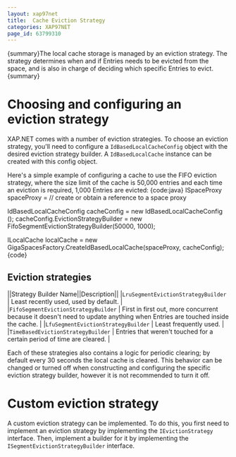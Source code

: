 ```yaml
---
layout: xap97net
title:  Cache Eviction Strategy
categories: XAP97NET
page_id: 63799310
---
```


{summary}The local cache storage is managed by an eviction strategy. The strategy determines when and if Entries needs to be evicted from the space, and is also in charge of deciding which specific Entries to evict.{summary}

# Choosing and configuring an eviction strategy

XAP.NET comes with a number of eviction strategies. To choose an eviction strategy, you'll need to configure a `IdBasedLocalCacheConfig` object with the desired eviction strategy builder. A `IdBasedLocalCache` instance can be created with this config object.

Here's a simple example of configuring a cache to use the FIFO eviction strategy, where the size limit of the cache is 50,000 entries and each time an eviction is required, 1,000 Entries are evicted:
{code:java}
ISpaceProxy spaceProxy = // create or obtain a reference to a space proxy

IdBasedLocalCacheConfig cacheConfig = new IdBasedLocalCacheConfig ();
cacheConfig.EvictionStrategyBuilder = new FifoSegmentEvictionStrategyBuilder(50000, 1000);

ILocalCache localCache = new GigaSpacesFactory.CreateIdBasedLocalCache(spaceProxy, cacheConfig);
{code}

## Eviction strategies

||Strategy Builder Name||Description||
|`LruSegmentEvictionStrategyBuilder` | Least recently used, used by default. |
|`FifoSegmentEvictionStrategyBuilder` | First in first out, more concurrent because it doesn't need to update anything when Entries are touched inside the cache. |
|`LfuSegmentEvictionStrategyBuilder` | Least frequently used. |
|`TimeBasedEvictionStrategyBuilder` | Entries that weren't touched for a certain period of time are cleared. |

Each of these strategies also contains a logic for periodic clearing; by default every 30 seconds the local cache is cleared. This behavior can be changed or turned off when constructing and configuring the specific eviction strategy builder, however it is not recommended to turn it off.

# Custom eviction strategy

A custom eviction strategy can be implemented. To do this, you first need to implement an eviction strategy by implementing the `IEvictionStrategy` interface. Then, implement a builder for it by implementing the `ISegmentEvictionStrategyBuilder` interface.